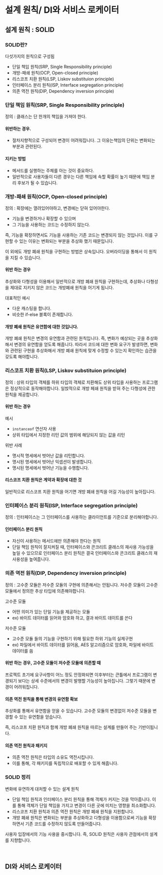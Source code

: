 # 설계 원칙/ DI와 서비스 로케이터

## 설계 원칙 : SOLID

### SOLID란?

다섯가지의 원칙으로 구성됨

- 단일 책임 원칙(SRP, Single Responsibility principle)
- 개방-패쇄 원칙(OCP, Open-closed principle)
- 리스코프 치환 원칙(LSP, Liskov substituion principle)
- 인터페이스 분리 원칙(ISP, Interface segregation principle)
- 의존 역전 원칙(DIP, Dependency inversion principle)

### 단일 책임 원칙(SRP, Single Responsibility principle)

정의 : 클래스는 단 한개의 책임을 가져야 한다.

#### 위반하는 경우.

- 절차지향적으로 구성되어 변경이 어려워집니다. 그 이유는책임의 단위는 변화되는 부분과 관련된다.

#### 지키는 방법

- 메서드를 실행하는 주체를 아는 것이 중요하다.
- 일반적으로 사용자들이 다른 경우는 다른 책임에 속할 확률이 높기 때문에 책임 분리 후보가 될 수 있습니다.

### 개방-패쇄 원칙(OCP, Open-closed principle)

정의 : 확장에는 열려있어야하고, 변경에는 닫혀 있어야한다.

- 기능을 변경하거나 확장할 수 있으며
- 그 기능을 사용하는 코드는 수정하지 않는다.

즉, 기능을 확장하면서도 기능을 사용하는 기존 코드는 변경되지 않는 것입니다. 이를 구현할 수 있는 이유는 변화되는 부분을 추상화 했기 때문입니다.

이 외에도 개방 폐쇄 원칙을 구현하는 방법은 상속입니다. 오버라이딩을 통해서 이 원칙을 지킬 수 있습니다.

#### 위반 하는 경우

추상화와 다형성을 이용해서 일반적으로 개방 폐쇄 원칙을 구현하는데, 추상화나 다형성을 제대로 지키지 않은 코드는 개방폐쇄 원칙을 어기게 됩니다.

대표적인 예시

- 다운 캐스팅을 합니다.
- 비슷한 if-else 블록이 존재합니다.

#### 개방 폐쇄 원칙은 유연함에 대한 것입니다.

개방 폐쇄 원칙은 변경의 유연함과 관련된 원칙입니다. 즉, 변화가 예상되는 곳을 추상화해서 변경의 유연함을 얻도록 해줍니다. 따라서 코드에 대한 변화 요구가 발생하면, 변화와 관련된 구현을 추상화해서 개방 폐쇄 원칙에 맞게 수정할 수 있는지 확인하는 습관을 갖도록 해야합니다.

### 리스코프 치환 원칙(LSP, Liskov substituion principle)

정의 : 상위 타입의 객체를 하위 타입의 객체로 치환해도 상위 타입을 사용하는 프로그램은 정상적으로 동작해야합니다. 일밙적으로 개방 페쇄 원칙을 받혀 주는 다형성에 관한 원칙을 제공합니다.

#### 위반 하는 경우

예시

- `instanceof` 연산자 사용
- 상위 타입에서 지정한 리턴 값의 범위에 해당되지 않는 값을 리턴

위반 사례

- 명시적 명세에서 벗어난 값을 리턴합니다.
- 명시된 명세에서 벗어난 익셉션이 발생합니다.
- 명시된 명세에서 벗어난 기능을 수행합니다.

#### 리스코프 치환 원칙은 계약과 확장에 대한 것

일반적으로 리스코프 치환 원칙을 어기면 개방 폐쇄 원칙을 어길 가능성이 높아집니다.

### 인터페이스 분리 원칙(ISP, Interface segregation principle)

정의 : 인터페이스는 그 인터페이스를 사용하는 클라이언트를 기준으로 분리해야합니다.

#### 인터페이스 분리 원칙

- 자신이 사용하는 메서드에만 의존해야 한다는 원칙
- 단일 책임 원칙이 잘지켜질 때, 인터페이스와 콘크리트 클래스의 재사용 가능성을 높일 수 있으므로 인터페이스 분리 원칙은 결국 인터페이스와 콘크리트 클래스의 재사용성을 높여줍니다.

### 의존 역전 원칙(DIP, Dependency inversion principle)

정의 : 고수준 모듈은 저수준 모듈의 구현에 의존해서는 안됩니다. 저수준 모듈이 고수준 모듈에서 정의한 추상 타입에 의존해야합니다.

고수준 모듈

- 어떤 의미가 있는 단일 기능을 제공하는 모듈
- ex) 바이트 데이터를 읽어와 암호화 하고, 결과 바이트 데이트를 쓴다

저수준 모듈

- 고수준 모듈 들의 기능을 구현하기 위해 필요한 하위 기능의 실제구현
- ex) 파일에서 바이트 데이터를 읽어옴, AES 알고리즘으로 암호화, 파일에 바이트 데이터를 씀

#### 위반 하는 경우, 고수준 모듈이 저수준 모듈에 의존할 때

프로젝트 초기에 요구사항이 어느 정도 안정화되면 이후부터는 큰틀에서 프로그램이 변경되기 보다는 상세 수준에서의 변경이 발행할 가능성이 높아집니다. 그렇기 때문에 변경이 어려워집니다.

#### 의존 역전 원칙을 통해 변경의 유연함 확보

추상화를 통해서 유연함을 얻을 수 있습니다. 고수준 모듈의 변경없이 저수준 모듈을 변경할 수 있는 유연함을 얻습니다.

즉, 리스코프 치환 원칙과 함께 개방 폐쇄 원칙을 따르는 설계를 만들어 주는 기반이됩니다.

#### 의존 역전 원칙과 패키지

- 의존 역전 원칙은 타입의 소유도 역전시킵니다.
- 이를 통해, 각 패키지를 독립적으로 배포할 수 있게 해줍니다.

### SOLID 정리

변화에 유연하게 대처할 수 있는 설계 원칙

- 단일 책임 원칙과 인터페이스 분리 원칙을 통해 객체가 커지는 것을 막아줍니다. 이를 통해 객체가 단일 책임을 가지고 변경이 다른 곳에 미치는 영향을 최소화합니다.
- 리스코프 치환 원칙과 의존 역전 원칙은 개방 폐쇄 원칙을 지원합니다.
- 개방 폐쇄 원칙은 변화되는 부분을 추상화하고 다형성을 이용함으로써 기능을 확장하면서 기존 코드를 수정하지 않도록 만들어줍니다.

사용자 입장에서의 기능 사용을 중시합니다. 즉, SOLID 원칙은 사용자 관점에서의 설계를 지향합니다.

<br/>

## DI와 서비스 로케이터
